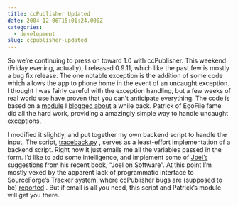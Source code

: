 ```yaml
---
title: ccPublisher Updated
date: 2004-12-06T15:01:24.000Z
categories:
  - development
slug: ccpublisher-updated
---
```

So we’re continuing to press on toward 1.0 with ccPublisher. This weekend (Friday evening, actually), I released 0.9.11, which like the past few is mostly a bug fix release. The one notable exception is the addition of some code which allows the app to phone home in the event of an uncaught exception. I thought I was fairly careful with the exception handling, but a few weeks of real world use have proven that you can’t anticipate everything. The code is based on a [module][1]  I [blogged about][2]  a while back. Patrick of EgoFile fame did all the hard work, providing a amazingly simple way to handle uncaught exceptions.

I modified it slightly, and put together my own backend script to handle the input. The script, [traceback.py][3] , serves as a least-effort implementation of a backend script. Right now it just emails me all the variables passed in the form. I’d like to add some intelligence, and implement some of [Joel’s][4]  suggestions from his recent book, “Joel on Software”. At this point I’m mostly vexed by the apparent lack of programmatic interface to SourceForge’s Tracker system, where ccPublisher bugs are (supposed to be) [reported][5] . But if email is all you need, this script and Patrick’s module will get you there.



 [1]: http://egofile.com/open/wxsupportwiz.py
 [2]: http://yergler.net/blog/archives/2004/09/14/getting-feedback-from-users
 [3]: http://yergler.net/blog/uploaded/traceback.txt
 [4]: http://joelonsoftware.com
 [5]: http://sourceforge.net/tracker/?group_id=80503&atid=559966
